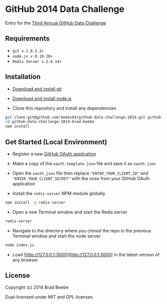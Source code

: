 GitHub 2014 Data Challenge
=========

Entry for the [Third Annual GitHub Data Challenge](https://github.com/blog/1864-third-annual-github-data-challenge)

Requirements
--------------
- `git v.1.8.5.2+`
- `node.js v.0.10.28+`
- `Redis Server v.2.6.14+`

Installation
--------------
- [Download and install git](http://git-scm.com/downloads)

- [Download and install node.js](http://nodejs.org/download/)

- Clone this repository and install any dependencies

```sh
git clone git@github.com:beebs93/github-data-challenge-2014.git github-data-challenge-2014-brad-beebe
cd github-data-challenge-2014-brad-beebe
npm install
```

Get Started (Local Environment)
--------------

- Register a new [GitHub OAuth application](https://github.com/settings/applications/new)

- Make a copy of the `oauth.template.json` file and save it as `oauth.json`

- Open the `oauth.json` file then replace `"ENTER_YOUR_CLIENT_ID"` and `"ENTER_YOUR_CLIENT_SECRET"` with the ones from your GitHub OAuth application

- Install the `redis-server` NPM module globally

```sh
npm install -g redis-server
```

- Open a new Terminal window and start the Redis server

```sh
redis-server
```

- Navigate to the directory where you cloned the repo in the previous Terminal window and start the node server

```sh
node index.js
```

- Load [http://127.0.0.1:3000](http://127.0.0.1:3000) in the latest version of any browser

License
--------------
Copyright (c) 2014 Brad Beebe

Dual-licensed under MIT and GPL licenses.

